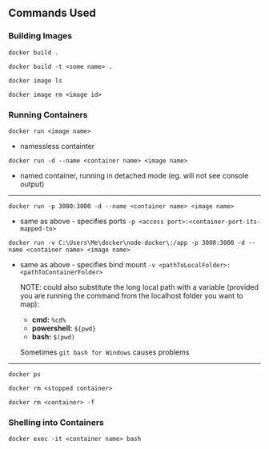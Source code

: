 ## Commands Used

### Building Images

`docker build .`

`docker build -t <some name> .`

`docker image ls`

`docker image rm <image id>`

### Running Containers

`docker run <image name>`

- namessless containter

`docker run -d --name <container name> <image name>`

- named container, running in detached mode (eg. will not see console output)

<hr />

`docker run -p 3000:3000 -d --name <container name> <image name>`

- same as above - specifies ports `-p <access port>:<container-port-its-mapped-to>`

`docker run -v C:\Users\Me\docker\node-docker\:/app -p 3000:3000 -d --name <container name> <image name>`

- same as above - specifies bind mount `-v <pathToLocalFolder>:<pathToContainerFolder>`

  NOTE: could also substitute the long local path with a variable (provided you are running the command from the localhost folder you want to map):

  - **cmd:** `%cd%`
  - **powershell:** `${pwd}`
  - **bash:** `$(pwd)`

  Sometimes `git bash for Windows` causes problems

<hr />

`docker ps`

`docker rm <stopped container>`

`docker rm <container> -f`

### Shelling into Containers

`docker exec -it <container name> bash`
